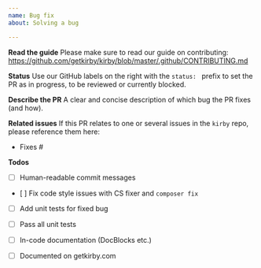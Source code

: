 ```yaml
---
name: Bug fix
about: Solving a bug

---
```


**Read the guide**
Please make sure to read our guide on contributing:
https://github.com/getkirby/kirby/blob/master/.github/CONTRIBUTING.md

**Status**
Use our GitHub labels on the right with the `status: ` prefix to set the PR as in progress, to be reviewed or currently blocked.

**Describe the PR**
A clear and concise description of which bug the PR fixes (and how).

**Related issues**
If this PR relates to one or several issues in the `kirby` repo, please reference them here:
- Fixes #

**Todos**
- [ ] Human-readable commit messages
- [ ] Fix code style issues with CS fixer and `composer fix`
- [ ] Add unit tests for fixed bug
- [ ] Pass all unit tests
- [ ] In-code documentation (DocBlocks etc.)
- [ ] Documented on getkirby.com

